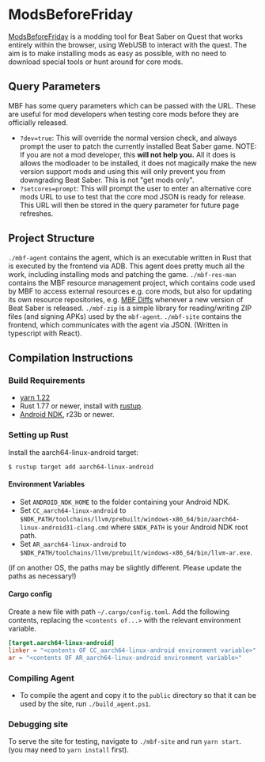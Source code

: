 # ModsBeforeFriday

[ModsBeforeFriday](https://lauriethefish.github.io/ModsBeforeFriday/) is a modding tool for Beat Saber on Quest that works entirely within the browser, using WebUSB to interact with the quest. The aim is to make installing mods as easy as possible, with no need to download special tools or hunt around for core mods.

## Query Parameters
MBF has some query parameters which can be passed with the URL. These are useful for mod developers when testing core mods before they are officially released.
- `?dev=true`: This will override the normal version check, and always prompt the user to patch the currently installed Beat Saber game. NOTE: If you are not a mod developer, this **will not help you.** All it does is allows the modloader to be installed, it does not magically make the new version support mods and using this will only prevent you from downgrading Beat Saber. This is not "get mods only".
- `?setcores=prompt`: This will prompt the user to enter an alternative core mods URL to use to test that the core mod JSON is ready for release. This URL will then be stored in the query parameter for future page refreshes.

## Project Structure

`./mbf-agent` contains the agent, which is an executable written in Rust that is executed by the frontend via ADB. This agent does pretty much all the work, including installing mods and patching the game.
`./mbf-res-man` contains the MBF resource management project, which contains code used by MBF to access external resources e.g. core mods, but also for updating its own resource repositories, e.g. [MBF Diffs](https://github.com/Lauriethefish/mbf-diffs/releases) whenever a new version of Beat Saber is released.
`./mbf-zip` is a simple library for reading/writing ZIP files (and signing APKs) used by the `mbf-agent`.
`./mbf-site` contains the frontend, which communicates with the agent via JSON. (Written in typescript with React).

## Compilation Instructions
### Build Requirements
- [yarn 1.22](https://classic.yarnpkg.com/lang/en/docs/install/)
- Rust 1.77 or newer, install with [rustup](https://rustup.rs/).
- [Android NDK](https://developer.android.com/ndk/downloads), r23b or newer.

### Setting up Rust
Install the aarch64-linux-android target:

```$ rustup target add aarch64-linux-android```

#### Environment Variables
- Set `ANDROID_NDK_HOME` to the folder containing your Android NDK.
- Set `CC_aarch64-linux-android` to `$NDK_PATH/toolchains/llvm/prebuilt/windows-x86_64/bin/aarch64-linux-android31-clang.cmd` where `$NDK_PATH` is your Android NDK root path.
- Set `AR_aarch64-linux-android` to `$NDK_PATH/toolchains/llvm/prebuilt/windows-x86_64/bin/llvm-ar.exe`.

(if on another OS, the paths may be slightly different. Please update the paths as necessary!)
#### Cargo config
Create a new file with path `~/.cargo/config.toml`. Add the following contents, replacing the `<contents of...>` with the relevant environment variable.
```toml
[target.aarch64-linux-android]
linker = "<contents OF CC_aarch64-linux-android environment variable>"
ar = "<contents OF AR_aarch64-linux-android environment variable>"
```

### Compiling Agent
- To compile the agent and copy it to the `public` directory so that it can be used by the site, run `./build_agent.ps1`.

### Debugging site
To serve the site for testing, navigate to `./mbf-site` and run `yarn start`.
(you may need to `yarn install` first).